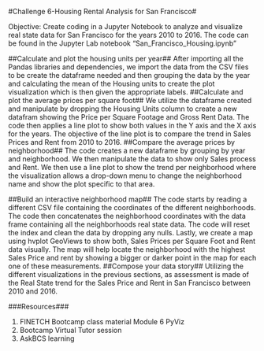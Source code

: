 
#Challenge 6-Housing Rental Analysis for San Francisco#

Objective: Create coding in a Jupyter Notebook to analyze and visualize real state data for San Francisco for the years 2010 to 2016.
The code can be found in the Jupyter Lab notebook “San_Francisco_Housing.ipynb”

##Calculate and plot the housing units per year##
After importing all the Pandas libraries and dependencies, we import the data from the CSV files to be create the dataframe needed and then grouping the data by the year and calculating the mean of the Housing units to create the plot visualization which is then given the appropriate labels.
##Calculate and plot the average prices per square foot##
We utilize the dataframe created and manipulate by dropping the Housing Units column to create a new datafram showing the Price per Square Footage and Gross Rent Data.  The code then applies a line plot to show both values in the Y axis and the X axis for the years.  The objective of the line plot is to compare the trend in Sales Prices and Rent from 2010 to 2016.
##Compare the average prices by neighborhood##
The code creates a new dataframe by grouping by year and neighborhood.  We then manipulate the data to show only Sales process and Rent.  We then use a line plot to show the trend per neighborhood where the visualization allows a drop-down menu to change the neighborhood name and show the plot specific to that area.

##Build an interactive neighborhood map##
The code starts by reading a different CSV file containing the coordinates of the different neighborhoods.  The code then concatenates the neighborhood coordinates with the data frame containing all the neighborhoods real state data.  The code will reset the index and clean the data by dropping any nulls.  Lastly, we create a map using hvplot GeoViews to show both, Sales Prices per Square Foot and Rent data visually.  The map will help locate the neighborhood with the highest Sales Price and rent by showing a bigger or darker point in the map for each one of these measurements.
##Compose your data story##
Utilizing the different visualizations in the previous sections, as assessment is made of the Real State trend for the Sales Price and Rent in San Francisco between 2010 and 2016.

###Resources###
1.	 FINETCH Bootcamp class material Module 6 PyViz
2.	Bootcamp Virtual Tutor session
3.	AskBCS learning
